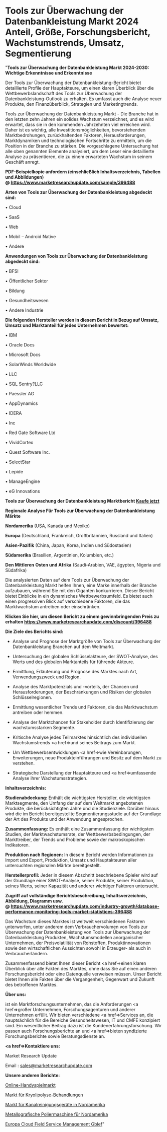 # Tools zur Überwachung der Datenbankleistung Markt 2024 Anteil, Größe, Forschungsbericht, Wachstumstrends, Umsatz, Segmentierung

"<strong>Tools zur Überwachung der Datenbankleistung Markt 2024-2030: Wichtige Erkenntnisse und Erkenntnisse</strong>

Der Tools zur Überwachung der Datenbankleistung-Bericht bietet detaillierte Profile der Hauptakteure, um einen klaren Überblick über die Wettbewerbslandschaft des Tools zur Überwachung der Datenbankleistung-Outlook zu erhalten. Es umfasst auch die Analyse neuer Produkte, den Finanzüberblick, Strategien und Marketingtrends.

Tools zur Überwachung der Datenbankleistung Markt - Die Branche hat in den letzten zehn Jahren ein solides Wachstum verzeichnet, und es wird erwartet, dass sie in den kommenden Jahrzehnten viel erreichen wird. Daher ist es wichtig, alle Investitionsmöglichkeiten, bevorstehenden Marktbedrohungen, zurückhaltenden Faktoren, Herausforderungen, Marktdynamiken und technologischen Fortschritte zu ermitteln, um die Position in der Branche zu stärken. Die vorgeschlagene Untersuchung hat alle oben genannten Elemente analysiert, um dem Leser eine detaillierte Analyse zu präsentieren, die zu einem erwarteten Wachstum in seinem Geschäft anregt.

<strong><b>PDF-Beispielkopie anfordern (einschließlich Inhaltsverzeichnis, Tabellen und Abbildungen) @ </b></strong><strong><a href=https://www.marketresearchupdate.com/sample/396488><strong>https://www.marketresearchupdate.com/sample/396488</u></a></strong></strong>

<strong>Arten von Tools zur Überwachung der Datenbankleistung abgedeckt sind:</strong>

• Cloud

• SaaS

• Web

• Mobil – Android Native

• Andere

<strong>Anwendungen von Tools zur Überwachung der Datenbankleistung abgedeckt sind:</strong>

• BFSI

• Öffentlicher Sektor

• Bildung

• Gesundheitswesen

• Andere Industrie

<strong>Die folgenden Hersteller werden in diesem Bericht in Bezug auf Umsatz, Umsatz und Marktanteil für jedes Unternehmen bewertet:</strong>

• IBM

• Oracle Docs

• Microsoft Docs

• SolarWinds Worldwide

• LLC

• SQL Sentry?LLC

• Paessler AG

• AppDynamics

• IDERA

• Inc

• Red Gate Software Ltd

• VividCortex

• Quest Software Inc.

• SelectStar

• Lepide

• ManageEngine

• eG Innovations

<strong>Tools zur Überwachung der Datenbankleistung Marktbericht <a href=https://www.marketresearchupdate.com/buynow/396488>Kaufe jetzt</a></strong>

<strong>Regionale Analyse Für Tools zur Überwachung der Datenbankleistung Märkte</strong>

<strong>Nordamerika</strong> (USA, Kanada und Mexiko)

<strong>Europa</strong> (Deutschland, Frankreich, Großbritannien, Russland und Italien)

<strong>Asien-Pazifik</strong> (China, Japan, Korea, Indien und Südostasien)

<strong>Südamerika</strong> (Brasilien, Argentinien, Kolumbien, etc.)

<strong>Den Mittleren</strong> <strong>Osten und Afrika</strong> (Saudi-Arabien, VAE, ägypten, Nigeria und Südafrika)

Die analysierten Daten auf dem Tools zur Überwachung der Datenbankleistung Markt helfen Ihnen, eine Marke innerhalb der Branche aufzubauen, während Sie mit den Giganten konkurrieren. Dieser Bericht bietet Einblicke in ein dynamisches Wettbewerbsumfeld. Es bietet auch einen progressiven Blick auf verschiedene Faktoren, die das Marktwachstum antreiben oder einschränken.

<strong>Klicken Sie hier, um diesen Bericht zu einem gewinnbringenden Preis zu erhalten
</strong><strong><a href=https://www.marketresearchupdate.com/discount/396488>https://www.marketresearchupdate.com/discount/396488</b></u></strong></a>

<strong>Die Ziele des Berichts sind:</strong>

- Analyse und Prognose der Marktgröße von Tools zur Überwachung der Datenbankleistung Branchen auf dem Weltmarkt.

- Untersuchung der globalen Schlüsselakteure, der SWOT-Analyse, des Werts und des globalen Marktanteils für führende Akteure.

- Ermittlung, Erläuterung und Prognose des Marktes nach Art, Verwendungszweck und Region.

- Analyse des Marktpotenzials und -vorteils, der Chancen und Herausforderungen, der Beschränkungen und Risiken der globalen Schlüsselregionen.

- Ermittlung wesentlicher Trends und Faktoren, die das Marktwachstum antreiben oder hemmen.

- Analyse der Marktchancen für Stakeholder durch Identifizierung der wachstumsstarken Segmente.

- Kritische Analyse jedes Teilmarktes hinsichtlich des individuellen Wachstumstrends <a href=>und</a> seines Beitrags zum Markt.

- Um Wettbewerbsentwicklungen <a href=>wie</a> Vereinbarungen, Erweiterungen, neue Produkteinführungen und Besitz auf dem Markt zu verstehen.

- Strategische Darstellung der Hauptakteure und <a href=>umfas</a>sende Analyse ihrer Wachstumsstrategien.

<strong>Inhaltsverzeichnis:</strong>

<strong>Studienabdeckung:</strong> Enthält die wichtigsten Hersteller, die wichtigsten Marktsegmente, den Umfang der auf dem Weltmarkt angebotenen Produkte, die berücksichtigten Jahre und die Studienziele. Darüber hinaus wird die im Bericht bereitgestellte Segmentierungsstudie auf der Grundlage der Art des Produkts und der Anwendung angesprochen.

<strong>Zusammenfassung:</strong> Es enthält eine Zusammenfassung der wichtigsten Studien, der Marktwachstumsrate, der Wettbewerbsbedingungen, der Markttreiber, der Trends und Probleme sowie der makroskopischen Indikatoren.

<strong>Produktion nach Regionen:</strong> In diesem Bericht werden Informationen zu Import und Export, Produktion, Umsatz und Hauptakteuren aller untersuchten regionalen Märkte bereitgestellt.

<strong>Herstellerprofil:</strong> Jeder in diesem Abschnitt beschriebene Spieler wird auf der Grundlage einer SWOT-Analyse, seiner Produkte, seiner Produktion, seines Werts, seiner Kapazität und anderer wichtiger Faktoren untersucht.

<strong><b>Zugriff auf vollständige Berichtsbeschreibung, Inhaltsverzeichnis, Abbildung, Diagramm usw. @ </b></strong><strong><a href=https://www.marketresearchupdate.com/industry-growth/database-performance-monitoring-tools-market-statistices-396488>https://www.marketresearchupdate.com/industry-growth/database-performance-monitoring-tools-market-statistices-396488</a></strong>

Das Wachstum dieses Marktes ist weltweit verschiedenen Faktoren unterworfen, unter anderem dem Verbrauchervolumen von Tools zur Überwachung der Datenbankleistung von Tools zur Überwachung der Datenbankleistung Produkten, Wachstumsmodellen anorganischer Unternehmen, der Preisvolatilität von Rohstoffen, Produktinnovationen sowie den wirtschaftlichen Aussichten sowohl in Erzeuger- als auch in Verbraucherländern.

Zusammenfassend bietet Ihnen dieser Bericht <a href=>einen</a> klaren Überblick über alle Fakten des Marktes, ohne dass Sie auf einen anderen Forschungsbericht oder eine Datenquelle verweisen müssen. Unser Bericht bietet Ihnen alle Fakten über die Vergangenheit, Gegenwart und Zukunft des betroffenen Marktes.

<strong>Über uns:</strong>

 ist ein Marktforschungsunternehmen, das die Anforderungen <a href=>großer</a> Unternehmen, Forschungsagenturen und anderer Unternehmen erfüllt. Wir bieten verschiedene <a href=>Services</a> an, die hauptsächlich für die Bereiche Gesundheitswesen, IT und CMFE konzipiert sind. Ein wesentlicher Beitrag dazu ist die Kundenerfahrungsforschung. Wir passen auch Forschungsberichte an und <a href=>bieten</a> syndizierte Forschungsberichte sowie Beratungsdienste an.

<strong><a href=>Kontaktiere uns:</a></strong>

Market Research Update

Email : sales@marketresearchupdate.com

<strong>Unsere anderen Berichte:</strong>

<a href=https://www.linkedin.com/pulse/online-mobile-game-market-size-analysis-leading>Online-Handyspielmarkt</a>

<a href=https://www.linkedin.com/pulse/cryolipolysis-treatment-market-2023-remarking>Markt für Kryolipolyse-Behandlungen</a>

<a href=https://www.linkedin.com/pulse/north-america-sewer-drain-cleaning-equipment-market-report>Markt für Kanalreinigungsgeräte in Nordamerika</a>

<a href=https://www.linkedin.com/pulse/north-america-metallographic-polishing-machine>Metallografische Poliermaschine für Nordamerika</a>

<a href=https://www.linkedin.com/pulse/europe-cloud-field-service-management-gblef/>Europa Cloud Field Service Management Gblef</a>"
